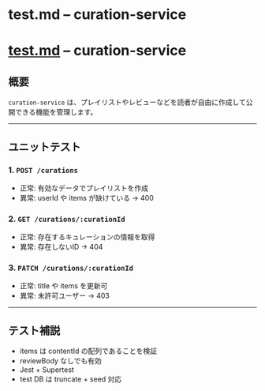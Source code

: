 # test.md – curation-service

# [test.md](http://test.md/) – curation-service

## 概要

`curation-service` は、プレイリストやレビューなどを読者が自由に作成して公開できる機能を管理します。

---

## ユニットテスト

### 1. `POST /curations`

- 正常: 有効なデータでプレイリストを作成
- 異常: userId や items が缺けている -> 400

### 2. `GET /curations/:curationId`

- 正常: 存在するキュレーションの情報を取得
- 異常: 存在しないID -> 404

### 3. `PATCH /curations/:curationId`

- 正常: title や items を更新可
- 異常: 未許可ユーザー -> 403

---

## テスト補説

- items は contentId の配列であることを検証
- reviewBody なしでも有効
- Jest + Supertest
- test DB は truncate + seed 対応